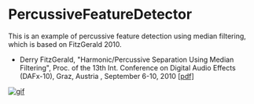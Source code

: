 # PercussiveFeatureDetector

This is an example of percussive feature detection using median filtering, which is based on FitzGerald 2010.

- Derry FitzGerald, "Harmonic/Percussive Separation Using Median Filtering", Proc. of the 13th Int. Conference on Digital Audio Effects (DAFx-10), Graz, Austria , September 6-10, 2010 [[pdf]](http://dafx10.iem.at/papers/DerryFitzGerald_DAFx10_P15.pdf)

[![gif](http://45.media.tumblr.com/7cfba66cf4d16b5b77c6d73fafe728ad/tumblr_o2wmyk8VwC1qio469o1_400.gif)](http://radiumsoftware.tumblr.com/post/139726810502)
